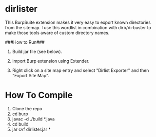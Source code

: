 dirlister
======

This BurpSuite extension makes it very easy to export known directories from the sitemap. I use this wordlist in combination with dirb/dirbuster to make those tools aware of custom directory names.

###How to Run###

1. Build jar file (see below).

2. Import Burp extension using Extender.

3. Right click on a site map entry and select "Dirlist Exporter" and then "Export Site Map".

How To Compile
==============

1. Clone the repo
2. cd burp
3. javac -d ./build *.java
4. cd build
5. jar cvf dirlister.jar *
